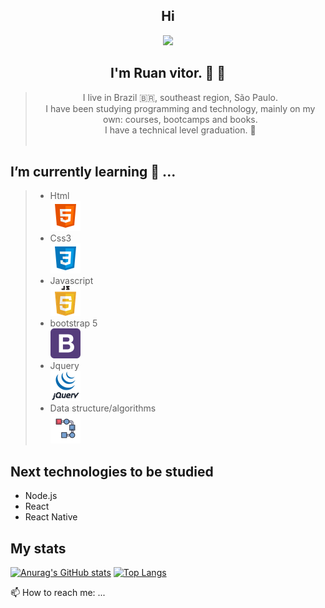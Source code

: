 ## <div align="center"> Hi 
<p align="center">
<img  src="/assets/codTheFut.gif">
</p>
</div>

## <div align="center"> I'm Ruan vitor. 👨 👋</div>
>  <div align="center"> I  live in Brazil 🇧🇷, southeast region, São Paulo. </div>
>  <div align="center"> I have been studying programming and technology, mainly on my own: courses, bootcamps and books.</div>
> <div align="center"> I have a technical level graduation. 📝</div> </br> 



 ##  I’m currently learning 📕 ...
> -  Html <br> ![Screen](/assets/html-5-48.png)  
> - Css3 <br> ![Screen](/assets/css3-48.png) 
> - Javascript <br> ![Screen](/assets/javascript.png) 
> - bootstrap 5 <br> ![Screen](/assets/bootstrap.png) 
> - Jquery <br> ![Screen](/assets/jquery.png) 
> - Data structure/algorithms <br> ![Screen](/assets/flow-48.png) 

##  Next technologies to be studied
  - Node.js
  - React
  - React Native

##  My stats 
 
[![Anurag's GitHub stats](https://github-readme-stats.vercel.app/api?username=Ruan-codeVi&show_icons=true&theme=tokyonight)](https://github.com/anuraghazra/github-readme-stats)
[![Top Langs](https://github-readme-stats.vercel.app/api/top-langs/?username=Ruan-codeVi&theme=tokyonight&layout=compact)](https://github.com/anuraghazra/github-readme-stats)

 📫 How to reach me: ...



